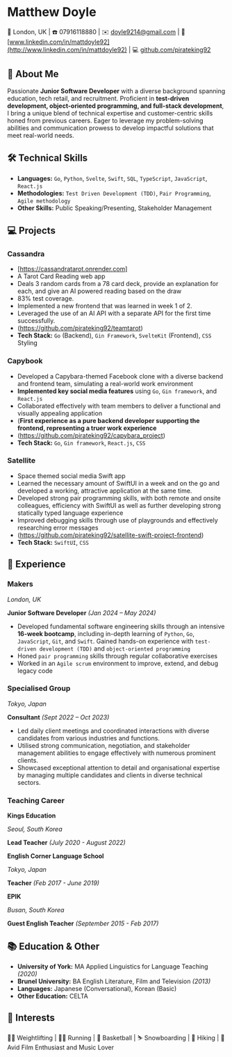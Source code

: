# Matthew Doyle

📍 London, UK | ☎️ 07916118880 | ✉️ doyle9214@gmail.com | 💼 [www.linkedin.com/in/mattdoyle92](http://www.linkedin.com/in/mattdoyle92) | 💻 [github.com/pirateking92](http://github.com/pirateking92)

## 👋 About Me

Passionate **Junior Software Developer** with a diverse background spanning education, tech retail, and recruitment. Proficient in **test-driven development, object-oriented programming, and full-stack development**, I bring a unique blend of technical expertise and customer-centric skills honed from previous careers. Eager to leverage my problem-solving abilities and communication prowess to develop impactful solutions that meet real-world needs.

## 🛠️ Technical Skills

- **Languages:** `Go`, `Python`, `Svelte`, `Swift`, `SQL`, `TypeScript`, `JavaScript`, `React.js`
- **Methodologies:** `Test Driven Development (TDD)`, `Pair Programming`, `Agile methodology`
- **Other Skills:** Public Speaking/Presenting, Stakeholder Management

## 💻 Projects

### Cassandra

- [https://cassandratarot.onrender.com]
- A Tarot Card Reading web app
- Deals 3 random cards from a 78 card deck, provide an explanation for each, and give an AI powered reading based on the draw
- 83% test coverage.
- Implemented a new frontend that was learned in week 1 of 2.
- Leveraged the use of an AI API with a separate API for the first time successfully.
- (https://github.com/pirateking92/teamtarot)
- **Tech Stack:** `Go` (Backend), `Gin Framework`, `SvelteKit` (Frontend), `CSS` Styling

### Capybook

- Developed a Capybara-themed Facebook clone with a diverse backend and frontend team, simulating a real-world work environment
- **Implemented key social media features** using `Go`, `Gin framework`, and `React.js`
- Collaborated effectively with team members to deliver a functional and visually appealing application
- (**First experience as a pure backend developer supporting the frontend, representing a truer work experience**
- (https://github.com/pirateking92/capybara_project)
- **Tech Stack:** `Go`, `Gin framework`, `React.js`, `CSS`

### Satellite 

- Space themed social media Swift app
- Learned the necessary amount of SwiftUI in a week and on the go and developed a working, attractive application at the same time.
- Developed strong pair programming skills, with both remote and onsite colleagues, efficiency with SwiftUI as well as further developing strong statically typed language experience
- Improved debugging skills through use of playgrounds and effectively researching error messages
- (https://github.com/pirateking92/satellite-swift-project-frontend)
- **Tech Stack:** `SwiftUI`, `CSS`

## 💼 Experience

### Makers

_London, UK_

**Junior Software Developer** _(Jan 2024 – May 2024)_

- Developed fundamental software engineering skills through an intensive **16-week bootcamp**, including in-depth learning of `Python`, `Go`, `JavaScript`, `Git`, and `Swift`. Gained hands-on experience with `test-driven development (TDD)` and `object-oriented programming`
- Honed `pair programming` skills through regular collaborative exercises
- Worked in an `Agile scrum` environment to improve, extend, and debug legacy code

### Specialised Group

_Tokyo, Japan_

**Consultant** _(Sept 2022 – Oct 2023)_

- Led daily client meetings and coordinated interactions with diverse candidates from various industries and functions.
- Utilised strong communication, negotiation, and stakeholder management abilities to engage effectively with numerous prominent clients.
- Showcased exceptional attention to detail and organisational expertise by managing multiple candidates and clients in diverse technical sectors.

### Teaching Career

**Kings Education**

_Seoul, South Korea_

**Lead Teacher** _(July 2020 - August 2022)_

**English Corner Language School**

_Tokyo, Japan_

**Teacher** _(Feb 2017 - June 2019)_

**EPIK**

_Busan, South Korea_

**Guest English Teacher** _(September 2015 - Feb 2017)_

## 📚 Education & Other

- **University of York:** MA Applied Linguistics for Language Teaching _(2020)_
- **Brunel University:** BA English Literature, Film and Television _(2013)_
- **Languages:** Japanese (Conversational), Korean (Basic)
- **Other Education:** CELTA

## 🎯 Interests

🏋️‍♂️ Weightlifting | 🏃‍♂️ Running | 🏀 Basketball | ⛷️ Snowboarding | 🥾 Hiking | 🎥 Avid Film Enthusiast and Music Lover
